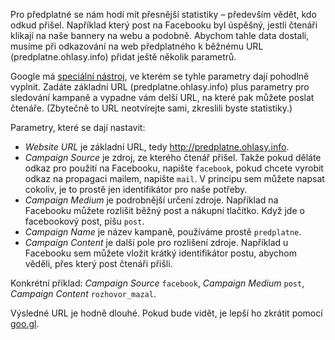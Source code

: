Pro předplatné se nám hodí mít přesnější statistiky – především vědět, kdo odkud přišel.
Například který post na Facebooku byl úspěšný, jestli čtenáři klikají na naše bannery na
webu a podobně. Abychom tahle data dostali, musíme při odkazování na web předplatného
k běžnému URL (predplatne.ohlasy.info) přidat ještě několik parametrů.

Google má [speciální nástroj](https://ga-dev-tools.appspot.com/campaign-url-builder/), ve
kterém se tyhle parametry dají pohodlně vyplnit. Zadáte základní URL (predplatne.ohlasy.info)
plus parametry pro sledování kampaně a vypadne vám delší URL, na které pak můžete poslat
čtenáře. (Zbytečně to URL neotvírejte sami, zkreslili byste statistiky.)

Parametry, které se dají nastavit:

* _Website URL_ je základní URL, tedy http://predplatne.ohlasy.info.
* _Campaign Source_ je zdroj, ze kterého čtenář přišel. Takže pokud děláte odkaz pro použití
na Facebooku, napište `facebook`, pokud chcete vyrobit odkaz na propagaci mailem, napište `mail`.
V principu sem můžete napsat cokoliv, je to prostě jen identifikátor pro naše potřeby.
* _Campaign Medium_ je podrobnější určení zdroje. Například na Facebooku můžete rozlišit
běžný post a nákupní tlačítko. Když jde o facebookový post, píšu `post`.
* _Campaign Name_ je název kampaně, používáme prostě `predplatne`.
* _Campaign Content_ je další pole pro rozlišení zdroje. Například u Facebooku sem můžete
vložit krátký identifikátor postu, abychom věděli, přes který post čtenáři přišli.

Konkrétní příklad: _Campaign Source_ `facebook`, _Campaign Medium_ `post`, _Campaign Content_
`rozhovor_mazal`.

Výsledné URL je hodně dlouhé. Pokud bude vidět, je lepší ho zkrátit pomocí [goo.gl](https://goo.gl).
